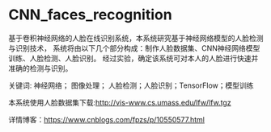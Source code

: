 # CNN_faces_recognition
   基于卷积神经网络的人脸在线识别系统，本系统研究基于神经网络模型的人脸检测与识别技术，
系统将由以下几个部分构成：制作人脸数据集、CNN神经网络模型训练、人脸检测、人脸识别。
经过实验，确定该系统可对本人的人脸进行快速并准确的检测与识别。

关键词: 神经网络； 图像处理； 人脸检测；人脸识别；TensorFlow；模型训练 

本系统使用人脸数据集下载:http://vis-www.cs.umass.edu/lfw/lfw.tgz

详情博客：https://www.cnblogs.com/fpzs/p/10550577.html
